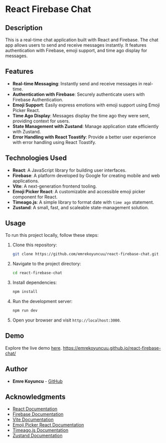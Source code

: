 
# React Firebase Chat

## Description

This is a real-time chat application built with React and Firebase. The chat app allows users to send and receive messages instantly. It features authentication with Firebase, emoji support, and time ago display for messages.

## Features

- **Real-time Messaging**: Instantly send and receive messages in real-time.
- **Authentication with Firebase**: Securely authenticate users with Firebase Authentication.
- **Emoji Support**: Easily express emotions with emoji support using Emoji Picker React.
- **Time Ago Display**: Messages display the time ago they were sent, providing context for users.
- **State Management with Zustand**: Manage application state efficiently with Zustand.
- **Error Handling with React Toastify**: Provide a better user experience with error handling using React Toastify.

## Technologies Used

- **React**: A JavaScript library for building user interfaces.
- **Firebase**: A platform developed by Google for creating mobile and web applications.
- **Vite**: A next-generation frontend tooling.
- **Emoji Picker React**: A customizable and accessible emoji picker component for React.
- **Timeago.js**: A simple library to format date with `time ago` statement.
- **Zustand**: A small, fast, and scaleable state-management solution.

## Usage

To run this project locally, follow these steps:

1. Clone this repository:
   ```bash
   git clone https://github.com/emrekoyuncuu/react-firebase-chat.git
   ```

2. Navigate to the project directory:
   ```bash
   cd react-firebase-chat
   ```

3. Install dependencies:
   ```bash
   npm install
   ```

4. Run the development server:
   ```bash
   npm run dev
   ```

5. Open your browser and visit `http://localhost:3000`.

## Demo

Explore the live demo [here](https://emrekoyuncuu.github.io/react-firebase-chat/).
https://emrekoyuncuu.github.io/react-firebase-chat/

## Author

- **Emre Koyuncu** - [GitHub](https://github.com/emrekoyuncuu)

## Acknowledgments

- [React Documentation](https://reactjs.org/docs/getting-started.html)
- [Firebase Documentation](https://firebase.google.com/docs)
- [Vite Documentation](https://vitejs.dev/guide/)
- [Emoji Picker React Documentation](https://github.com/iamcal/emoji-picker-react)
- [Timeago.js Documentation](https://github.com/hustcc/timeago.js)
- [Zustand Documentation](https://github.com/pmndrs/zustand)
